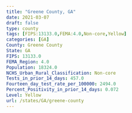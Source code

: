 ```yaml
---
title: "Greene County, GA"
date: 2021-03-07
draft: false
type: county
tags: [FIPS:13133.0,FEMA:4.0,Non-core,Yellow]
categories: [GA]
County: Greene County
State: GA
FIPS: 13133.0
FEMA_Region: 4.0
Population: 18324.0
NCHS_Urban_Rural_Classification: Non-core
Tests_in_prior_14_days: 457.0
Fourteen_day_test_rate_per_100000: 2494.0
Percent_Positivity_in_prior_14_days: 0.072
Level: Yellow
url: /states/GA/greene-county
---
```



